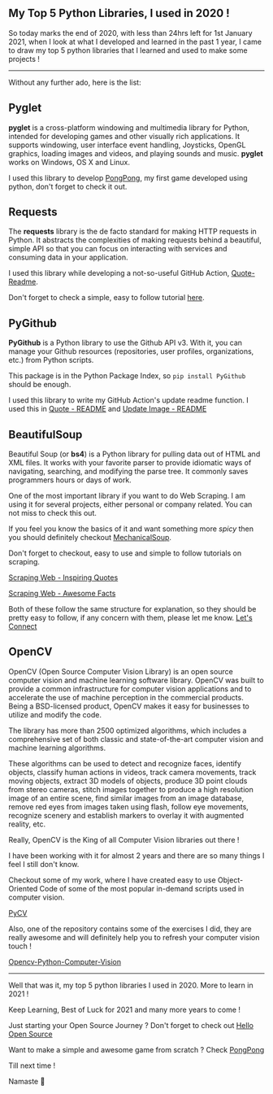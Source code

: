 ## My Top 5 Python Libraries, I used in 2020 !

So today marks the end of 2020, with less than 24hrs left for 1st January 2021, when I look at what I developed and learned in the past 1 year, I came to draw my top 5 python libraries that I learned and used to make some projects !

---

Without any further ado, here is the list:

## Pyglet

**pyglet** is a cross-platform windowing and multimedia library for Python, intended for developing games and other visually rich applications. It supports windowing, user interface event handling, Joysticks, OpenGL graphics, loading images and videos, and playing sounds and music. **pyglet** works on Windows, OS X and Linux.

I used this library to develop [PongPong](https://github.com/siddharth2016/PongPong), my first game developed using python, don't forget to check it out.

## Requests

The **requests** library is the de facto standard for making HTTP requests in Python. It abstracts the complexities of making requests behind a beautiful, simple API so that you can focus on interacting with services and consuming data in your application.

I used this library while developing a not-so-useful GitHub Action, [Quote-Readme](https://github.com/marketplace/actions/quote-readme).

Don't forget to check a simple, easy to follow tutorial [here](https://blog.codekaro.info/quote-readme-see-wonderful-quotesfun-facts-on-your-github-profile-readme).

## PyGithub

**PyGithub** is a Python library to use the Github API v3. With it, you can manage your Github resources (repositories, user profiles, organizations, etc.) from Python scripts.

This package is in the Python Package Index, so `pip install PyGithub` should be enough.

I used this library to write my GitHub Action's update readme function. I used this in [Quote - README](https://github.com/marketplace/actions/quote-readme) and [Update Image - README](https://github.com/marketplace/actions/update-image-readme)

## BeautifulSoup

Beautiful Soup (or **bs4**) is a Python library for pulling data out of HTML and XML files. It works with your favorite parser to provide idiomatic ways of navigating, searching, and modifying the parse tree. It commonly saves programmers hours or days of work.

One of the most important library if you want to do Web Scraping. I am using it for several projects, either personal or company related. You can not miss to check this out.

If you feel you know the basics of it and want something more *spicy* then you should definitely checkout [MechanicalSoup](https://mechanicalsoup.readthedocs.io/en/stable/).

Don't forget to checkout, easy to use and simple to follow tutorials on scraping.

[Scraping Web - Inspiring Quotes](https://blog.codekaro.info/scraping-web-inspiring-quotes)

[Scraping Web - Awesome Facts](https://blog.codekaro.info/scraping-web-awesome-facts)

Both of these follow the same structure for explanation, so they should be pretty easy to follow, if any concern with them, please let me know. [Let's Connect](https://blog.codekaro.info/lets-connect)

## OpenCV

OpenCV (Open Source Computer Vision Library) is an open source computer vision and machine learning software library. OpenCV was built to provide a common infrastructure for computer vision applications and to accelerate the use of machine perception in the commercial products. Being a BSD-licensed product, OpenCV makes it easy for businesses to utilize and modify the code.

The library has more than 2500 optimized algorithms, which includes a comprehensive set of both classic and state-of-the-art computer vision and machine learning algorithms. 

These algorithms can be used to detect and recognize faces, identify objects, classify human actions in videos, track camera movements, track moving objects, extract 3D models of objects, produce 3D point clouds from stereo cameras, stitch images together to produce a high resolution image of an entire scene, find similar images from an image database, remove red eyes from images taken using flash, follow eye movements, recognize scenery and establish markers to overlay it with augmented reality, etc.

Really, OpenCV is the King of all Computer Vision libraries out there !

I have been working with it for almost 2 years and there are so many things I feel I still don't know.

Checkout some of my work, where I have created easy to use Object-Oriented Code of some of the most popular in-demand scripts used in computer vision.

[PyCV](https://github.com/siddharth2016/PyCV)

Also, one of the repository contains some of the exercises I did, they are really awesome and will definitely help you to refresh your computer vision touch !

[Opencv-Python-Computer-Vision](https://github.com/siddharth2016/Opencv-Python-Computer-Vision)

---

Well that was it, my top 5 python libraries I used in 2020. More to learn in 2021 !

Keep Learning, Best of Luck for 2021 and many more years to come !

Just starting your Open Source Journey ? Don't forget to check out [Hello Open Source](https://github.com/siddharth2016/hello-open-source)

Want to make a simple and awesome game from scratch ? Check [PongPong](https://github.com/siddharth2016/PongPong)

Till next time !

Namaste 🙏

